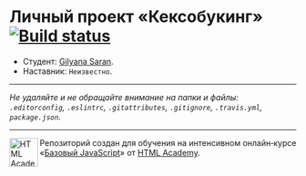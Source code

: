 # Личный проект «Кексобукинг» [![Build status][travis-image]][travis-url]

* Студент: [Gilyana Saran](https://up.htmlacademy.ru/javascript/9/user/200935).
* Наставник: `Неизвестно`.

---

_Не удаляйте и не обращайте внимание на папки и файлы:_<br>
_`.editorconfig`, `.eslintrc`, `.gitattributes`, `.gitignore`, `.travis.yml`, `package.json`._

---

<a href="https://htmlacademy.ru/intensive/javascript"><img align="left" width="50" height="50" title="HTML Academy" src="https://up.htmlacademy.ru/static/img/intensive/javascript/logo-for-github.svg"></a>

Репозиторий создан для обучения на интенсивном онлайн‑курсе «[Базовый JavaScript](https://htmlacademy.ru/intensive/javascript)» от [HTML Academy](https://htmlacademy.ru).

[travis-image]: https://travis-ci.org/htmlacademy-javascript/200935-keksobooking.svg?branch=master
[travis-url]: https://travis-ci.org/htmlacademy-javascript/200935-keksobooking
